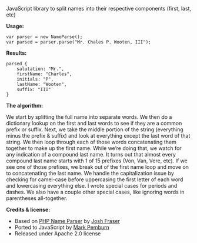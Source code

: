 JavaScript library to split names into their respective components (first, last, etc)

**Usage:**

    var parser = new NameParse();
    var parsed = parser.parse("Mr. Chales P. Wooten, III");

**Results:**

    parsed { 
        salutation: "Mr.", 
        firstName: "Charles", 
        initials: "P", 
        lastName: "Wooten", 
        suffix: "III" 
    }

**The algorithm:**

We start by splitting the full name into separate words. We then do a dictionary lookup on the first and last words to see if they are a common prefix or suffix. Next, we take the middle portion of the string (everything minus the prefix & suffix) and look at everything except the last word of that string. We then loop through each of those words concatenating them together to make up the first name. While we’re doing that, we watch for any indication of a compound last name. It turns out that almost every compound last name starts with 1 of 15 prefixes (Von, Van, Vere, etc). If we see one of those prefixes, we break out of the first name loop and move on to concatenating the last name. We handle the capitalization issue by checking for camel-case before uppercasing the first letter of each word and lowercasing everything else. I wrote special cases for periods and dashes. We also have a couple other special cases, like ignoring words in parentheses all-together.

**Credits & license:**

* Based on [PHP Name Parser](http://www.onlineaspect.com/2009/08/17/splitting-names/) by [Josh Fraser](http://joshfraser.com)
* Ported to JavaScript by [Mark Pemburn](http://pemburnia.com)
* Released under Apache 2.0 license
